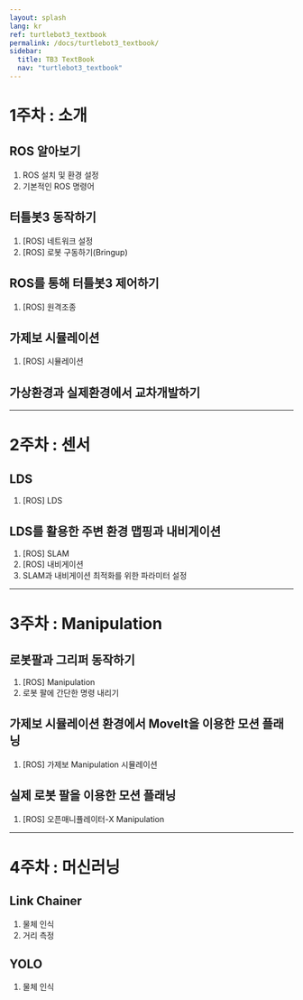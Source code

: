 ```yaml
---
layout: splash
lang: kr
ref: turtlebot3_textbook
permalink: /docs/turtlebot3_textbook/
sidebar:
  title: TB3 TextBook
  nav: "turtlebot3_textbook"
---
```


# 1주차 : 소개

## ROS 알아보기
1. ROS 설치 및 환경 설정
2. 기본적인 ROS 명령어 

## 터틀봇3 동작하기
1. [ROS] 네트워크 설정
2. [ROS] 로봇 구동하기(Bringup)

## ROS를 통해 터틀봇3 제어하기
1. [ROS] 원격조종

## 가제보 시뮬레이션
1. [ROS] 시뮬레이션

## 가상환경과 실제환경에서 교차개발하기

--------
# 2주차 : 센서

## LDS
1. [ROS] LDS

## LDS를 활용한 주변 환경 맵핑과 내비게이션
1. [ROS] SLAM
2. [ROS] 내비게이션
3. SLAM과 내비게이션 최적화를 위한 파라미터 설정

--------
# 3주차 : Manipulation

## 로봇팔과 그리퍼 동작하기
1. [ROS] Manipulation
2. 로봇 팔에 간단한 명령 내리기

## 가제보 시뮬레이션 환경에서 MoveIt을 이용한 모션 플래닝
1. [ROS] 가제보 Manipulation 시뮬레이션

## 실제 로봇 팔을 이용한 모션 플래닝
1. [ROS] 오픈매니퓰레이터-X Manipulation

--------
# 4주차 : 머신러닝

## Link Chainer
1. 물체 인식
2. 거리 측정

## YOLO
1. 물체 인식
